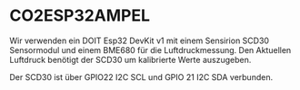 # CO2ESP32AMPEL
Wir verwenden ein DOIT Esp32 DevKit v1 mit einem Sensirion SCD30 Sensormodul und einem BME680 für die Luftdruckmessung. Den Aktuellen Luftdruck benötigt der SCD30 um kalibrierte Werte auszugeben.

Der SCD30 ist über GPIO22 I2C SCL und GPIO 21 I2C SDA verbunden.


